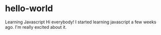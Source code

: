 # hello-world
Learning Javascript
Hi everybody! I started learning javascript a few weeks ago. I'm really excited about it. 
